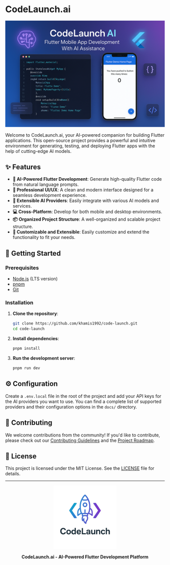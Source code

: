 # CodeLaunch.ai

![CodeLaunch Banner](./public/images/codelaunch-banner.png)

Welcome to CodeLaunch.ai, your AI-powered companion for building Flutter applications. This open-source project provides a powerful and intuitive environment for generating, testing, and deploying Flutter apps with the help of cutting-edge AI models.

## ✨ Features

- **🚀 AI-Powered Flutter Development**: Generate high-quality Flutter code from natural language prompts.
- **🎨 Professional UI/UX**: A clean and modern interface designed for a seamless development experience.
- **🔌 Extensible AI Providers**: Easily integrate with various AI models and services.
- **💻 Cross-Platform**: Develop for both mobile and desktop environments.
- **📦 Organized Project Structure**: A well-organized and scalable project structure.
- **🔧 Customizable and Extensible**: Easily customize and extend the functionality to fit your needs.

## 🚀 Getting Started

### Prerequisites

- [Node.js](https://nodejs.org/en/download/) (LTS version)
- [pnpm](https://pnpm.io/installation)
- [Git](https://git-scm.com/downloads)

### Installation

1. **Clone the repository**:
   ```bash
   git clone https://github.com/khamis1992/code-launch.git
   cd code-launch
   ```

2. **Install dependencies**:
   ```bash
   pnpm install
   ```

3. **Run the development server**:
   ```bash
   pnpm run dev
   ```

## ⚙️ Configuration

Create a `.env.local` file in the root of the project and add your API keys for the AI providers you want to use. You can find a complete list of supported providers and their configuration options in the `docs/` directory.

## 🤝 Contributing

We welcome contributions from the community! If you'd like to contribute, please check out our [Contributing Guidelines](docs/CONTRIBUTING.md) and the [Project Roadmap](docs/PROJECT.md).

## 📄 License

This project is licensed under the MIT License. See the [LICENSE](LICENSE) file for details.

---

<div align="center">
  <img src="./public/images/codelaunch-logo.png" alt="CodeLaunch Logo" width="200"/>
  <p><strong>CodeLaunch.ai - AI-Powered Flutter Development Platform</strong></p>
</div>
